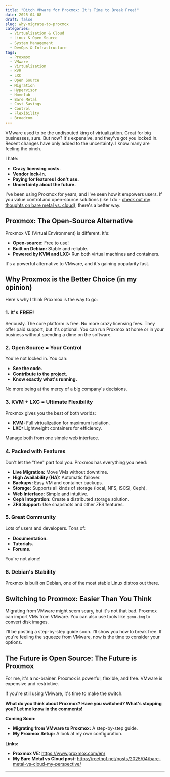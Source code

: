 ```yaml
---
title: "Ditch VMware for Proxmox: It's Time to Break Free!"
date: 2025-04-08
draft: false
slug: why-migrate-to-proxmox
categories:
  - Virtualization & Cloud
  - Linux & Open Source
  - System Management
  - DevOps & Infrastructure
tags:
  - Proxmox
  - VMware
  - Virtualization
  - KVM
  - LXC
  - Open Source
  - Migration
  - Hypervisor
  - Homelab
  - Bare Metal
  - Cost Savings
  - Control
  - Flexibility
  - Broadcom
---
```


VMware used to be the undisputed king of virtualization. Great for big businesses, sure. But now? It's expensive, and they've got you locked in. Recent changes have only added to the uncertainty. I know many are feeling the pinch.

I hate:

*   **Crazy licensing costs.**
*   **Vendor lock-in.**
*   **Paying for features I don't use.**
*   **Uncertainty about the future.**

I've been using Proxmox for years, and I've seen how it empowers users. If you value control and open-source solutions (like I do - [check out my thoughts on bare metal vs. cloud](posts/2025/04/bare-metal-vs-cloud-my-perspective/)), there's a better way.

## Proxmox: The Open-Source Alternative

Proxmox VE (Virtual Environment) is different. It's:

*   **Open-source:** Free to use!
*   **Built on Debian:** Stable and reliable.
*   **Powered by KVM and LXC:** Run both virtual machines and containers.

It's a powerful alternative to VMware, and it's gaining popularity fast.

## Why Proxmox is the Better Choice (in my opinion)

Here's why I think Proxmox is the way to go:

### 1. It's FREE!

Seriously. The core platform is free. No more crazy licensing fees. They offer paid support, but it's optional. You can run Proxmox at home or in your business without spending a dime on the software.

### 2. Open Source = Your Control

You're not locked in. You can:

*   **See the code.**
*   **Contribute to the project.**
*   **Know exactly what's running.**

No more being at the mercy of a big company's decisions.

### 3. KVM + LXC = Ultimate Flexibility

Proxmox gives you the best of both worlds:

*   **KVM:** Full virtualization for maximum isolation.
*   **LXC:** Lightweight containers for efficiency.

Manage both from one simple web interface.

### 4. Packed with Features

Don't let the "free" part fool you. Proxmox has everything you need:

*   **Live Migration:** Move VMs without downtime.
*   **High Availability (HA):** Automatic failover.
*   **Backups:** Easy VM and container backups.
*   **Storage:** Supports all kinds of storage (local, NFS, iSCSI, Ceph).
*   **Web Interface:** Simple and intuitive.
*   **Ceph Integration:** Create a distributed storage solution.
*   **ZFS Support:** Use snapshots and other ZFS features.

### 5. Great Community

Lots of users and developers. Tons of:

*   **Documentation.**
*   **Tutorials.**
*   **Forums.**

You're not alone!

### 6. Debian's Stability

Proxmox is built on Debian, one of the most stable Linux distros out there.

## Switching to Proxmox: Easier Than You Think

Migrating from VMware might seem scary, but it's not that bad. Proxmox can import VMs from VMware. You can also use tools like `qemu-img` to convert disk images.

I'll be posting a step-by-step guide soon. I'll show you how to break free. If you're feeling the squeeze from VMware, now is the time to consider your options.

## The Future is Open Source: The Future is Proxmox

For me, it's a no-brainer. Proxmox is powerful, flexible, and free. VMware is expensive and restrictive.

If you're still using VMware, it's time to make the switch.

**What do you think about Proxmox? Have you switched? What's stopping you? Let me know in the comments!**

**Coming Soon:**

*   **Migrating from VMware to Proxmox:** A step-by-step guide.
*   **My Proxmox Setup:** A look at my own configuration.

**Links:**

*   **Proxmox VE:** https://www.proxmox.com/en/
*   **My Bare Metal vs Cloud post:** https://roethof.net/posts/2025/04/bare-metal-vs-cloud-my-perspective/
---
